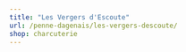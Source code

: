 ```yaml
---
title: "Les Vergers d'Escoute"
url: /penne-dagenais/les-vergers-descoute/
shop: charcuterie
---
```

